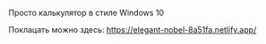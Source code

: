Просто калькулятор в стиле Windows 10

Поклацать можно здесь:
https://elegant-nobel-8a51fa.netlify.app/
